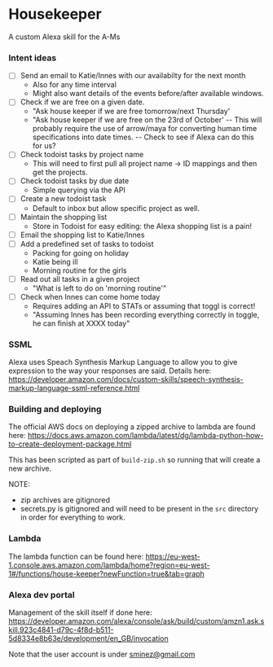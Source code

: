 # Housekeeper

A custom Alexa skill for the A-Ms

### Intent ideas
- [ ] Send an email to Katie/Innes with our availabilty for the next month
  - Also for any time interval
  - Might also want details of the events before/after available windows.
- [ ] Check if we are free on a given date.
  - "Ask house keeper if we are free tomorrow/next Thursday'
  - "Ask house keeper if we are free on the 23rd of October'
  -- This will probably require the use of arrow/maya for converting human time
  specifications into date times.
  -- Check to see if Alexa can do this for us?
- [ ] Check todoist tasks by project name
  - This will need to first pull all project name -> ID mappings and then get
  the projects.
- [ ] Check todoist tasks by due date
  - Simple querying via the API
- [ ] Create a new todoist task
  - Default to inbox but allow specific project as well.
- [ ] Maintain the shopping list
  - Store in Todoist for easy editing: the Alexa shopping list is a pain!
- [ ] Email the shopping list to Katie/Innes
- [ ] Add a predefined set of tasks to todoist
  - Packing for going on holiday
  - Katie being ill
  - Morning routine for the girls
- [ ] Read out all tasks in a given project
  - "What is left to do on 'morning routine'"
- [ ] Check when Innes can come home today
  - Requires adding an API to STATs or assuming that toggl is correct!
  - "Assuming Innes has been recording everything correctly in toggle, he can
  finish at XXXX today"


### SSML
Alexa uses Speach Synthesis Markup Language to allow you to give expression to
the way your responses are said. Details here:
    https://developer.amazon.com/docs/custom-skills/speech-synthesis-markup-language-ssml-reference.html


### Building and deploying
The official AWS docs on deploying a zipped archive to lambda are found here:
    https://docs.aws.amazon.com/lambda/latest/dg/lambda-python-how-to-create-deployment-package.html

This has been scripted as part of `build-zip.sh` so running that will create a
new archive.

NOTE:
  - zip archives are gitignored
  - secrets.py is gitignored and will need to be present in the `src` directory
  in order for everything to work.


### Lambda
The lambda function can be found here:
    https://eu-west-1.console.aws.amazon.com/lambda/home?region=eu-west-1#/functions/house-keeper?newFunction=true&tab=graph


### Alexa dev portal
Management of the skill itself if done here:
    https://developer.amazon.com/alexa/console/ask/build/custom/amzn1.ask.skill.923c4841-d79c-4f8d-b511-5d8334e8b63e/development/en_GB/invocation

Note that the user account is under sminez@gmail.com
